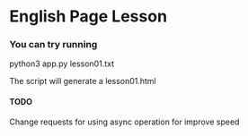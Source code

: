 # English Page Lesson

### You can try running
python3 app.py lesson01.txt

The script will generate a lesson01.html

#### TODO
Change requests for using async operation for improve speed